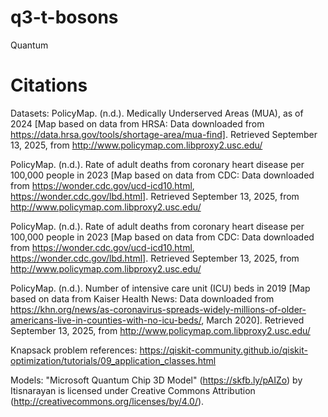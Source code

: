 # q3-t-bosons
Quantum


# Citations

Datasets:
PolicyMap. (n.d.). Medically Underserved Areas (MUA), as of 2024 [Map based on data from HRSA: Data downloaded from https://data.hrsa.gov/tools/shortage-area/mua-find]. Retrieved September 13, 2025, from http://www.policymap.com.libproxy2.usc.edu/

PolicyMap. (n.d.). Rate of adult deaths from coronary heart disease per 100,000 people in 2023 [Map based on data from CDC: Data downloaded from https://wonder.cdc.gov/ucd-icd10.html, https://wonder.cdc.gov/lbd.html]. Retrieved September 13, 2025, from http://www.policymap.com.libproxy2.usc.edu/

PolicyMap. (n.d.). Rate of adult deaths from coronary heart disease per 100,000 people in 2023 [Map based on data from CDC: Data downloaded from https://wonder.cdc.gov/ucd-icd10.html, https://wonder.cdc.gov/lbd.html]. Retrieved September 13, 2025, from http://www.policymap.com.libproxy2.usc.edu/

PolicyMap. (n.d.). Number of intensive care unit (ICU) beds in 2019 [Map based on data from Kaiser Health News: Data downloaded from https://khn.org/news/as-coronavirus-spreads-widely-millions-of-older-americans-live-in-counties-with-no-icu-beds/, March 2020]. Retrieved September 13, 2025, from http://www.policymap.com.libproxy2.usc.edu/


Knapsack problem references:
https://qiskit-community.github.io/qiskit-optimization/tutorials/09_application_classes.html

Models:
"Microsoft Quantum Chip 3D Model" (https://skfb.ly/pAIZo) by Itisnarayan is licensed under Creative Commons Attribution (http://creativecommons.org/licenses/by/4.0/).